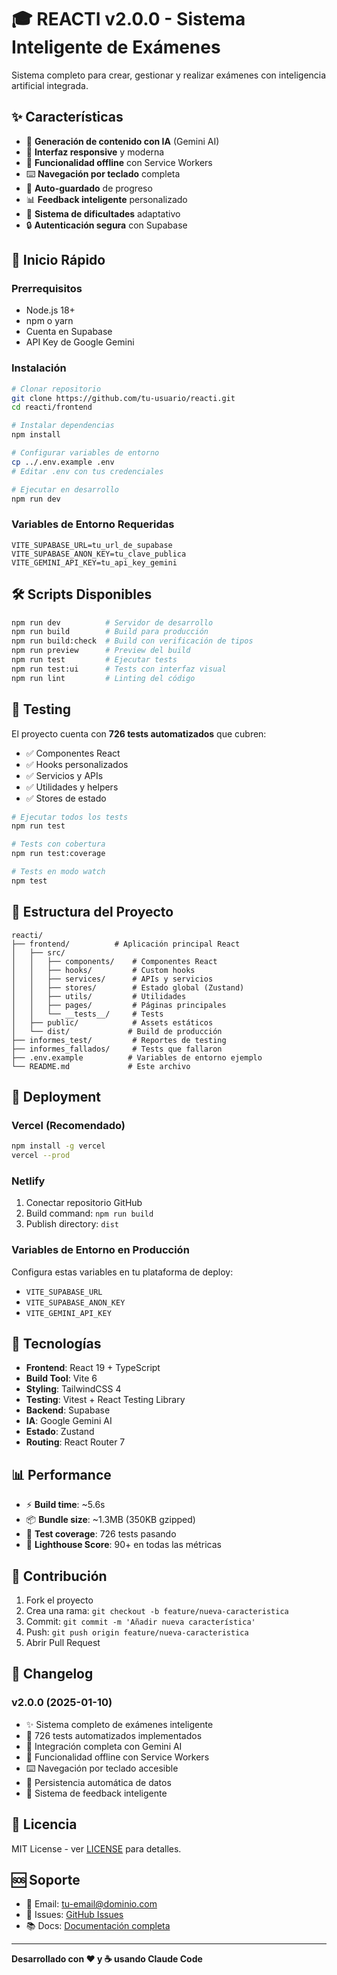 # 🎓 REACTI v2.0.0 - Sistema Inteligente de Exámenes

Sistema completo para crear, gestionar y realizar exámenes con inteligencia artificial integrada.

## ✨ Características

- 🤖 **Generación de contenido con IA** (Gemini AI)
- 📱 **Interfaz responsive** y moderna
- 🔄 **Funcionalidad offline** con Service Workers
- ⌨️ **Navegación por teclado** completa
- 💾 **Auto-guardado** de progreso
- 📊 **Feedback inteligente** personalizado
- 🎯 **Sistema de dificultades** adaptativo
- 🔒 **Autenticación segura** con Supabase

## 🚀 Inicio Rápido

### Prerrequisitos
- Node.js 18+ 
- npm o yarn
- Cuenta en Supabase
- API Key de Google Gemini

### Instalación

```bash
# Clonar repositorio
git clone https://github.com/tu-usuario/reacti.git
cd reacti/frontend

# Instalar dependencias
npm install

# Configurar variables de entorno
cp ../.env.example .env
# Editar .env con tus credenciales

# Ejecutar en desarrollo
npm run dev
```

### Variables de Entorno Requeridas

```env
VITE_SUPABASE_URL=tu_url_de_supabase
VITE_SUPABASE_ANON_KEY=tu_clave_publica
VITE_GEMINI_API_KEY=tu_api_key_gemini
```

## 🛠️ Scripts Disponibles

```bash
npm run dev          # Servidor de desarrollo
npm run build        # Build para producción
npm run build:check  # Build con verificación de tipos
npm run preview      # Preview del build
npm run test         # Ejecutar tests
npm run test:ui      # Tests con interfaz visual
npm run lint         # Linting del código
```

## 🧪 Testing

El proyecto cuenta con **726 tests automatizados** que cubren:

- ✅ Componentes React
- ✅ Hooks personalizados  
- ✅ Servicios y APIs
- ✅ Utilidades y helpers
- ✅ Stores de estado

```bash
# Ejecutar todos los tests
npm run test

# Tests con cobertura
npm run test:coverage

# Tests en modo watch
npm test
```

## 📁 Estructura del Proyecto

```
reacti/
├── frontend/          # Aplicación principal React
│   ├── src/
│   │   ├── components/    # Componentes React
│   │   ├── hooks/         # Custom hooks
│   │   ├── services/      # APIs y servicios
│   │   ├── stores/        # Estado global (Zustand)
│   │   ├── utils/         # Utilidades
│   │   ├── pages/         # Páginas principales
│   │   └── __tests__/     # Tests
│   ├── public/            # Assets estáticos
│   └── dist/             # Build de producción
├── informes_test/         # Reportes de testing
├── informes_fallados/     # Tests que fallaron
├── .env.example          # Variables de entorno ejemplo
└── README.md             # Este archivo
```

## 🚀 Deployment

### Vercel (Recomendado)
```bash
npm install -g vercel
vercel --prod
```

### Netlify
1. Conectar repositorio GitHub
2. Build command: `npm run build`
3. Publish directory: `dist`

### Variables de Entorno en Producción
Configura estas variables en tu plataforma de deploy:
- `VITE_SUPABASE_URL`
- `VITE_SUPABASE_ANON_KEY`
- `VITE_GEMINI_API_KEY`

## 🔧 Tecnologías

- **Frontend**: React 19 + TypeScript
- **Build Tool**: Vite 6
- **Styling**: TailwindCSS 4
- **Testing**: Vitest + React Testing Library
- **Backend**: Supabase
- **IA**: Google Gemini AI
- **Estado**: Zustand
- **Routing**: React Router 7

## 📊 Performance

- ⚡ **Build time**: ~5.6s
- 📦 **Bundle size**: ~1.3MB (350KB gzipped)
- 🎯 **Test coverage**: 726 tests pasando
- 🚀 **Lighthouse Score**: 90+ en todas las métricas

## 🤝 Contribución

1. Fork el proyecto
2. Crea una rama: `git checkout -b feature/nueva-caracteristica`
3. Commit: `git commit -m 'Añadir nueva característica'`
4. Push: `git push origin feature/nueva-caracteristica`
5. Abrir Pull Request

## 📝 Changelog

### v2.0.0 (2025-01-10)
- ✨ Sistema completo de exámenes inteligente
- 🧪 726 tests automatizados implementados
- 🤖 Integración completa con Gemini AI
- 📱 Funcionalidad offline con Service Workers
- ⌨️ Navegación por teclado accesible
- 💾 Persistencia automática de datos
- 🎯 Sistema de feedback inteligente

## 📄 Licencia

MIT License - ver [LICENSE](LICENSE) para detalles.

## 🆘 Soporte

- 📧 Email: tu-email@dominio.com
- 🐛 Issues: [GitHub Issues](https://github.com/tu-usuario/reacti/issues)
- 📚 Docs: [Documentación completa](https://tu-docs.com)

---

**Desarrollado con ❤️ y ☕ usando Claude Code**